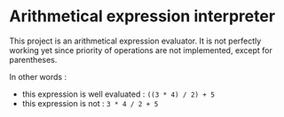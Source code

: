 # Arithmetical expression interpreter

This project is an arithmetical expression evaluator. It is not perfectly
working yet since priority of operations are not implemented, except for 
parentheses.

In other words :
  - this expression is well evaluated : `((3 * 4) / 2) + 5`
  - this expression is not : `3 * 4 / 2 + 5`